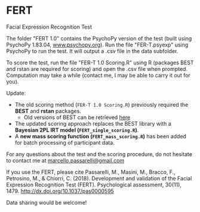 # FERT
Facial Expression Recognition Test

The folder "FERT 1.0" contains the PsychoPy version of the test (built using PsychoPy 1.83.04, www.psychopy.org). 
Run the file "FER-T.psyexp" using PsychoPy to run the test. It will output a .csv file in the data subfolder. 

To score the test, run the file "FER-T 1.0 Scoring.R" using R (packages BEST and rstan are required for scoring) and open the .csv file when prompted. Computation may take a while (contact me, I may be able to carry it out for you). 

Update: 
- The old scoring method (`FER-T 1.0 Scoring.R`) previously required the **BEST** and **rstan** packages.
  - Old versions of BEST can be retrieved [here](https://cran.r-project.org/src/contrib/Archive/BEST/) 
- The updated scoring approach replaces the BEST library with a **Bayesian 2PL IRT model (`FERT_single_scoring.R`)**.
- A **new mass scoring function (`FERT_mass_scoring.R`)** has been added for batch processing of participant data.

For any questions about the test and the scoring procedure, do not hesitate to contact me at marcello.passarelli@gmail.com

If you use the FERT, please cite Passarelli, M., Masini, M., Bracco, F., Petrosino, M., & Chiorri, C. (2018). Development and validation of the Facial Expression Recognition Test (FERT). Psychological assessment, 30(11), 1479. http://dx.doi.org/10.1037/pas0000595

Data sharing would be welcome!
